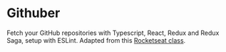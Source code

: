 # Githuber
Fetch your GitHub repositories with Typescript, React, Redux and Redux Saga, setup with ESLint. Adapted from this [Rocketseat class](https://www.youtube.com/watch?v=OXxul6AvXNs).